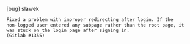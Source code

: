 [bug] slawek

    Fixed a problem with improper redirecting after login. If the
    non-logged user entered any subpage rather than the root page, it
    was stuck on the login page after signing in.
    (Gitlab #1355)
